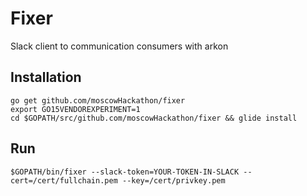 # Fixer

Slack client to communication consumers with arkon

## Installation 

	go get github.com/moscowHackathon/fixer
	export GO15VENDOREXPERIMENT=1
	cd $GOPATH/src/github.com/moscowHackathon/fixer && glide install

## Run
	$GOPATH/bin/fixer --slack-token=YOUR-TOKEN-IN-SLACK --cert=/cert/fullchain.pem --key=/cert/privkey.pem
